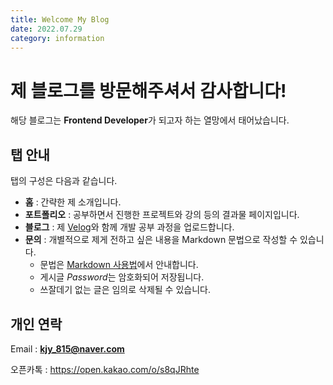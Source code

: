 ```yaml
---
title: Welcome My Blog
date: 2022.07.29
category: information
---
```


# 제 블로그를 방문해주셔서 감사합니다!

해당 블로그는 **Frontend Developer**가 되고자 하는 열망에서 태어났습니다.

## 탭 안내

탭의 구성은 다음과 같습니다.

- **홈** : 간략한 제 소개입니다.
- **포트폴리오** : 공부하면서 진행한 프로젝트와 강의 등의 결과물 페이지입니다.
- **블로그** : 제 [Velog](https://velog.io/@real-bird)와 함께 개발 공부 과정을 업로드합니다.
- **문의** : 개별적으로 제게 전하고 싶은 내용을 Markdown 문법으로 작성할 수 있습니다.
  - 문법은 [Markdown 사용법](https://real-bird.vercel.app/notice/02-Markdown-tutorial)에서 안내합니다.
  - 게시글 *Password*는 암호화되어 저장됩니다.
  - 쓰잘데기 없는 글은 임의로 삭제될 수 있습니다.

## 개인 연락

Email : **kjy_815@naver.com**

오픈카톡 : <https://open.kakao.com/o/s8qJRhte>
